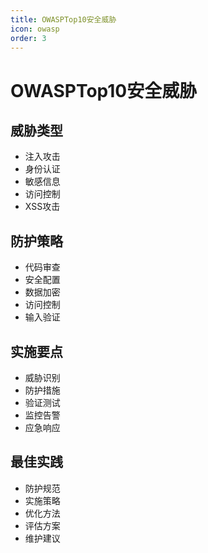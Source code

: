 ```yaml
---
title: OWASPTop10安全威胁
icon: owasp
order: 3
---
```


# OWASPTop10安全威胁

## 威胁类型
- 注入攻击
- 身份认证
- 敏感信息
- 访问控制
- XSS攻击

## 防护策略
- 代码审查
- 安全配置
- 数据加密
- 访问控制
- 输入验证

## 实施要点
- 威胁识别
- 防护措施
- 验证测试
- 监控告警
- 应急响应

## 最佳实践
- 防护规范
- 实施策略
- 优化方法
- 评估方案
- 维护建议
